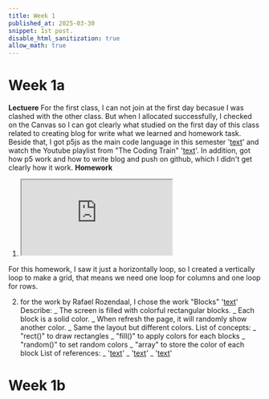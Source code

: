 ```yaml
---
title: Week 1 
published_at: 2025-03-30
snippet: 1st post.
disable_html_sanitization: true
allow_math: true
---
```


# Week 1a
**Lectuere**
 For the first class, I can not join at the first day becasue I was clashed with the other class. But when I allocated successfully, I checked on the Canvas so I can got clearly what studied on the first day of this class related to creating blog for write what we learned and homework task. Beside that, I got p5js as the main code language in this semester '[text](https://editor.p5js.org/)' and watch the Youtube playlist from "The Coding Train" '[text](https://www.youtube.com/playlist?list=PLRqwX-V7Uu6Zy51Q-x9tMWIv9cueOFTFA)'. In addition, got how p5 work and how to write blog and push on github, which I didn't get clearly how it work.
**Homework**
1. <iframe id="grid homework 1" src="https://editor.p5js.org/huynhnamkevin123/full/XgmPtoPvV"></iframe>
For this homework, I saw it just a horizontally loop, so I created a vertically loop to make a grid, that means we need one loop for columns and one loop for rows.

2. for the work by Rafael Rozendaal, I chose the work "Blocks" '[text](https://www.newrafael.com/blocks/)'
Describe: 
_ The screen is filled with colorful rectangular blocks.
_ Each block is a solid color.
_ When refresh the page, it will randomly show another color.
_ Same the layout but different colors.
List of concepts: 
_ "rect()" to draw rectangles 
_ "fill()" to apply colors for each blocks
_ "random()" to set random colors 
_ "array" to store the color of each block 
List of references:
_ '[text](https://p5js.org/reference/p5/fill/)'
_ '[text](https://p5js.org/reference/p5/for/)'
_ '[text](https://p5js.org/reference/p5/random/)'

# Week 1b

